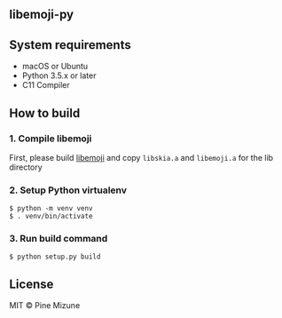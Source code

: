 libemoji-py
-----------

## System requirements

- macOS or Ubuntu
- Python 3.5.x or later
- C11 Compiler

## How to build
### 1. Compile libemoji
First, please build [libemoji](https://github.com/emoji-gen/libemoji) and copy `libskia.a` and `libemoji.a` for the lib directory

### 2. Setup Python virtualenv
```
$ python -m venv venv
$ . venv/bin/activate
```

### 3. Run build command
```
$ python setup.py build
```

## License
MIT &copy; Pine Mizune
